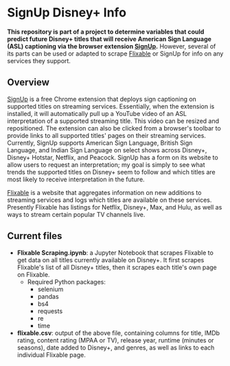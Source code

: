 # SignUp Disney+ Info

**This repository is part of a project to determine variables that could predict future Disney+ titles that will receive American Sign Language (ASL) captioning via the browser extension [SignUp](signupcaptions.com).**
However, several of its parts can be used or adapted to scrape [Flixable](flixable.com) or SignUp for info on any services they support.

## Overview

[SignUp](signupcaptions.com) is a free Chrome extension that deploys sign captioning on supported titles on streaming services. Essentially, when the extension is installed, it will automatically pull up a YouTube video of an ASL interpretation of a supported streaming title. This video can be resized and repositioned. The extension can also be clicked from a browser's toolbar to provide links to all supported titles' pages on their streaming services. Currently, SignUp supports American Sign Language, British Sign Language, and Indian Sign Language on select shows across Disney+, Disney+ Hotstar, Netflix, and Peacock.
SignUp has a form on its website to allow users to request an interpretation; my goal is simply to see what trends the supported titles on Disney+ seem to follow and which titles are most likely to receive interpretation in the future.

[Flixable](flixable.com) is a website that aggregates information on new additions to streaming services and logs which titles are available on these services. Presently Flixable has listings for Netflix, Disney+, Max, and Hulu, as well as ways to stream certain popular TV channels live.

## Current files

* **Flixable Scraping.ipynb**: a Jupyter Notebook that scrapes Flixable to get data on all titles currently available on Disney+. It first scrapes Flixable's list of all Disney+ titles, then it scrapes each title's own page on Flixable.
  * Required Python packages:
    * selenium
    * pandas
    * bs4
    * requests
    * re
    * time
* **flixable.csv**: output of the above file, containing columns for title, IMDb rating, content rating (MPAA or TV), release year, runtime (minutes or seasons), date added to Disney+, and genres, as well as links to each individual Flixable page.
